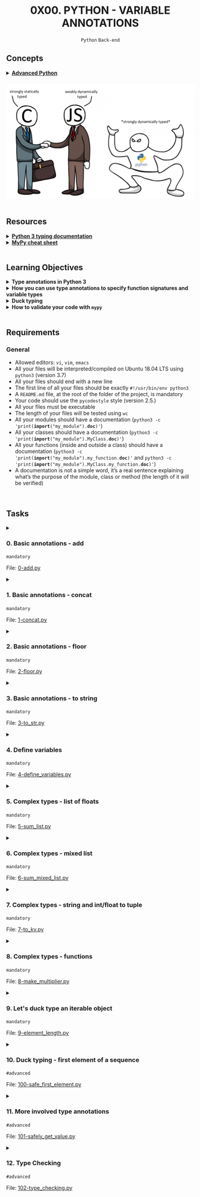 <h1 align="center"><b>0X00. PYTHON - VARIABLE ANNOTATIONS</b></h1>
<div align="center"><code>Python</code> <code>Back-end</code></div>

## Concepts
<details>
<summary><b><a href="https://intranet.alxswe.com/rltoken/5j0OtdWh36_HVAHKJX2gaA">Advanced Python</a></b></summary><br>

<br><p align="center">※※※※※※※※※※※※</p><br>
</details>

<br>
<div align="center"><img alt="" src="https://github.com/codenvibes/alx-backend-python/blob/master/0x00-python_variable_annotations/images/y9y25tefi5401.png"></div>

<!-- <br>
<hr>
<h3><a href=>Notes</a></h3>
<hr> -->


<!--==================================================-->
<br>

## Resources
<details>
<summary><b><a href="https://docs.python.org/3/library/typing.html">Python 3 typing documentation</a></b></summary><br>


<br><p align="center">※※※※※※※※※※※※</p><br>
</details>


<details>
<summary><b><a href="https://mypy.readthedocs.io/en/latest/cheat_sheet_py3.html">MyPy cheat sheet</a></b></summary><br>


<br><p align="center">※※※※※※※※※※※※</p><br>
</details>



<!--==================================================-->
<br>

## Learning Objectives
<details>
<summary><b><a href=" "> </a>Type annotations in Python 3</b></summary><br>


<br><p align="center">※※※※※※※※※※※※</p><br>
</details>


<details>
<summary><b><a href=" "> </a>How you can use type annotations to specify function signatures and variable types</b></summary><br>


<br><p align="center">※※※※※※※※※※※※</p><br>
</details>


<details>
<summary><b><a href=" "> </a>Duck typing</b></summary><br>


<br><p align="center">※※※※※※※※※※※※</p><br>
</details>


<details>
<summary><b><a href=" "> </a>How to validate your code with <code>mypy</code></b></summary><br>


<br><p align="center">※※※※※※※※※※※※</p><br>
</details>




<!--==================================================-->
<br>

## Requirements
<h3>General</h3>

- Allowed editors: <code>vi</code>, <code>vim</code>, <code>emacs</code>
- All your files will be interpreted/compiled on Ubuntu 18.04 LTS using <code>python3</code> (version 3.7)
- All your files should end with a new line
- The first line of all your files should be exactly <code>#!/usr/bin/env python3</code>
- A <code>README.md</code> file, at the root of the folder of the project, is mandatory
- Your code should use the <code>pycodestyle</code> style (version 2.5.)
- All your files must be executable
- The length of your files will be tested using <code>wc</code>
- All your modules should have a documentation (<code>python3 -c 'print(__import__("my_module").__doc__)'</code>)
- All your classes should have a documentation (<code>python3 -c 'print(__import__("my_module").MyClass.__doc__)'</code>)
- All your functions (inside and outside a class) should have a documentation (<code>python3 -c 'print(__import__("my_module").my_function.__doc__)'</code> and <code>python3 -c 'print(__import__("my_module").MyClass.my_function.__doc__)'</code>)
- A documentation is not a simple word, it’s a real sentence explaining what’s the purpose of the module, class or method (the length of it will be verified)

<!--==================================================-->
<br>

## Tasks
<details>
<summary>

### 0. Basic annotations - add
`mandatory`

File: [0-add.py]()
</summary>

<p>Write a type-annotated function <code>add</code> that takes a float <code>a</code> and a float <code>b</code> as arguments and returns their sum as a float. </p>

<pre><code>bob@dylan:~$ cat 0-main.py
#!/usr/bin/env python3
add = __import__('0-add').add

print(add(1.11, 2.22) == 1.11 + 2.22)
print(add.__annotations__)

bob@dylan:~$ ./0-main.py
True
{'a':  &lt;class 'float'&gt;, 'b': &lt;class 'float'&gt;, 'return': &lt;class 'float'&gt;}
</code></pre>


</details>

<details>
<summary>

### 1. Basic annotations - concat
`mandatory`

File: [1-concat.py]()
</summary>

<p>Write a type-annotated function <code>concat</code> that takes a string <code>str1</code> and a string <code>str2</code> as arguments and returns a concatenated string</p>

<pre><code>bob@dylan:~$ cat 1-main.py
#!/usr/bin/env python3
concat = __import__('1-concat').concat

str1 = "egg"
str2 = "shell"

print(concat(str1, str2) == "{}{}".format(str1, str2))
print(concat.__annotations__)

bob@dylan:~$ ./1-main.py
True
{'str1': &lt;class 'str'&gt;, 'str2': &lt;class 'str'&gt;, 'return': &lt;class 'str'&gt;}
</code></pre>


</details>

<details>
<summary>

### 2. Basic annotations - floor
`mandatory`

File: [2-floor.py]()
</summary>

<p>Write a type-annotated function <code>floor</code> which takes a float <code>n</code> as argument and returns the floor of the float.</p>

<pre><code>bob@dylan:~$ cat 2-main.py
#!/usr/bin/env python3

import math

floor = __import__('2-floor').floor

ans = floor(3.14)

print(ans == math.floor(3.14))
print(floor.__annotations__)
print("floor(3.14) returns {}, which is a {}".format(ans, type(ans)))

bob@dylan:~$ ./2-main.py
True
{'n': &lt;class 'float'&gt;, 'return': &lt;class 'int'&gt;}
floor(3.14) returns 3, which is a &lt;class 'int'&gt;
</code></pre>


</details>

<details>
<summary>

### 3. Basic annotations - to string
`mandatory`

File: [3-to_str.py]()
</summary>

<p>Write a type-annotated function <code>to_str</code> that takes a float <code>n</code> as argument and returns the string representation of the float.</p>

<pre><code>bob@dylan:~$ cat 3-main.py
#!/usr/bin/env python3
to_str = __import__('3-to_str').to_str

pi_str = to_str(3.14)
print(pi_str == str(3.14))
print(to_str.__annotations__)
print("to_str(3.14) returns {} which is a {}".format(pi_str, type(pi_str)))

bob@dylan:~$ ./3-main.py
True
{'n': &lt;class 'float'&gt;, 'return': &lt;class 'str'&gt;}
to_str(3.14) returns 3.14, which is a &lt;class 'str'&gt;
</code></pre>


</details>

<details>
<summary>

### 4. Define variables
`mandatory`

File: [4-define_variables.py]()
</summary>

<p>Define and annotate the following variables with the specified values:</p>

<ul>
<li><code>a</code>, an integer with a value of 1</li>
<li><code>pi</code>, a float with a value of 3.14</li>
<li><code>i_understand_annotations</code>, a boolean with a value of True</li>
<li><code>school</code>, a string with a value of “Holberton”</li>
</ul>

<pre><code>bob@dylan:~$ cat 4-main.py
#!/usr/bin/env python3

a = __import__('4-define_variables').a
pi = __import__('4-define_variables').pi
i_understand_annotations = __import__('4-define_variables').i_understand_annotations
school = __import__('4-define_variables').school

print("a is a {} with a value of {}".format(type(a), a))
print("pi is a {} with a value of {}".format(type(pi), pi))
print("i_understand_annotations is a {} with a value of {}".format(type(i_understand_annotations), i_understand_annotations))
print("school is a {} with a value of {}".format(type(school), school))

bob@dylan:~$ ./4-main.py
a is a &lt;class 'int'&gt; with a value of 1
pi is a &lt;class 'float'&gt; with a value of 3.14
i_understand_annotations is a &lt;class 'bool'&gt; with a value of True
school is a &lt;class 'str'&gt; with a value of Holberton
</code></pre>


</details>

<details>
<summary>

### 5. Complex types - list of floats
`mandatory`

File: [5-sum_list.py]()
</summary>

<p>Write a type-annotated function <code>sum_list</code> which takes a list <code>input_list</code> of floats as argument and returns their sum as a float.</p>

<pre><code>bob@dylan:~$ cat 5-main.py
#!/usr/bin/env python3

sum_list = __import__('5-sum_list').sum_list

floats = [3.14, 1.11, 2.22]
floats_sum = sum_list(floats)
print(floats_sum == sum(floats))
print(sum_list.__annotations__)
print("sum_list(floats) returns {} which is a {}".format(floats_sum, type(floats_sum)))

bob@dylan:~$ ./5-main.py
True
{'input_list': typing.List[float], 'return': &lt;class 'float'&gt;}
sum_list(floats) returns 6.470000000000001 which is a &lt;class 'float'&gt;
</code></pre>


</details>

<details>
<summary>

### 6. Complex types - mixed list
`mandatory`

File: [6-sum_mixed_list.py]()
</summary>

<p>Write a type-annotated function <code>sum_mixed_list</code> which takes a list <code>mxd_lst</code> of integers and floats and returns their sum as a float.</p>

<pre><code>bob@dylan:~$ cat 6-main.py
#!/usr/bin/env python3

sum_mixed_list = __import__('6-sum_mixed_list').sum_mixed_list

print(sum_mixed_list.__annotations__)
mixed = [5, 4, 3.14, 666, 0.99]
ans = sum_mixed_list(mixed)
print(ans == sum(mixed))
print("sum_mixed_list(mixed) returns {} which is a {}".format(ans, type(ans)))

bob@dylan:~$ ./6-main.py
{'mxd_lst': typing.List[typing.Union[int, float]], 'return': &lt;class 'float'&gt;}
True
sum_mixed_list(mixed) returns 679.13 which is a &lt;class 'float'&gt;
</code></pre>


</details>

<details>
<summary>

### 7. Complex types - string and int/float to tuple
`mandatory`

File: [7-to_kv.py]()
</summary>

<p>Write a type-annotated function <code>to_kv</code> that takes a string <code>k</code> and an int OR float <code>v</code> as arguments and returns a tuple. The first element of the tuple is the string <code>k</code>. The second element is the square of the int/float <code>v</code> and should be annotated as a float.</p>

<pre><code>bob@dylan:~$ cat 7-main.py
#!/usr/bin/env python3

to_kv = __import__('7-to_kv').to_kv

print(to_kv.__annotations__)
print(to_kv("eggs", 3))
print(to_kv("school", 0.02))

bob@dylan:~$ ./7-main.py
{'k': &lt;class 'str'&gt;, 'v': typing.Union[int, float], 'return': typing.Tuple[str, float]}
('eggs', 9)
('school', 0.0004)
</code></pre>


</details>

<details>
<summary>

### 8. Complex types - functions
`mandatory`

File: [8-make_multiplier.py]()
</summary>

<p>Write a type-annotated function <code>make_multiplier</code> that takes a float <code>multiplier</code> as argument and returns a function that multiplies a float by <code>multiplier</code>.</p>

<pre><code>bob@dylan:~$ cat 8-main.py
#!/usr/bin/env python3

make_multiplier = __import__('8-make_multiplier').make_multiplier
print(make_multiplier.__annotations__)
fun = make_multiplier(2.22)
print("{}".format(fun(2.22)))

bob@dylan:~$ ./8-main.py
{'multiplier': &lt;class 'float'&gt;, 'return': typing.Callable[[float], float]}
4.928400000000001
</code></pre>


</details>

<details>
<summary>

### 9. Let's duck type an iterable object
`mandatory`

File: [9-element_length.py]()
</summary>

<p>Annotate the below function’s parameters and return values with the appropriate types</p>

<pre><code>def element_length(lst):
    return [(i, len(i)) for i in lst]
</code></pre>

<pre><code>bob@dylan:~$ cat 9-main.py 
#!/usr/bin/env python3

element_length =  __import__('9-element_length').element_length

print(element_length.__annotations__)

bob@dylan:~$ ./9-main.py 
{'lst': typing.Iterable[typing.Sequence], 'return': typing.List[typing.Tuple[typing.Sequence, int]]}
</code></pre>


</details>

<details>
<summary>

### 10. Duck typing - first element of a sequence
`#advanced`

File: [100-safe_first_element.py]()
</summary>

<p>Augment the following code with the correct duck-typed annotations:</p>

<pre><code># The types of the elements of the input are not know
def safe_first_element(lst):
    if lst:
        return lst[0]
    else:
        return None
</code></pre>

<pre><code>bob@dylan:~$ cat 100-main.py 
#!/usr/bin/env python3

safe_first_element =  __import__('100-safe_first_element').safe_first_element

print(safe_first_element.__annotations__)

bob@dylan:~$ ./100-main.py 
{'lst': typing.Sequence[typing.Any], 'return': typing.Union[typing.Any, NoneType]}
</code></pre>


</details>

<details>
<summary>

### 11. More involved type annotations
`#advanced`

File: [101-safely_get_value.py]()
</summary>

<p>Given the parameters and the return values, add type annotations to the function</p>

<p>Hint: look into TypeVar</p>

<pre><code>def safely_get_value(dct, key, default = None):
    if key in dct:
        return dct[key]
    else:
        return default
</code></pre>

<pre><code>bob@dylan:~$ cat 101-main.py 
#!/usr/bin/env python3

safely_get_value = __import__('101-safely_get_value').safely_get_value
annotations = safely_get_value.__annotations__

print("Here's what the mappings should look like")
for k, v in annotations.items():
    print( ("{}: {}".format(k, v)))

bob@dylan:~$ ./101-main.py 
Here's what the mappings should look like
dct: typing.Mapping
key: typing.Any
default: typing.Union[~T, NoneType]
return: typing.Union[typing.Any, ~T]
</code></pre>


</details>

<details>
<summary>

### 12. Type Checking
`#advanced`

File: [102-type_checking.py]()
</summary>

<p>Use <code>mypy</code> to validate the following piece of code and apply any necessary changes.</p>

<pre><code>def zoom_array(lst: Tuple, factor: int = 2) -&gt; Tuple:
    zoomed_in: Tuple = [
        item for item in lst
        for i in range(factor)
    ]
    return zoomed_in


array = [12, 72, 91]

zoom_2x = zoom_array(array)

zoom_3x = zoom_array(array, 3.0)
</code></pre>

<pre><code>bob@dylan:~$ mypy 102-type_checking.py
Success: no issues found in 1 source file
bob@dylan:~$ cat 102-main.py 
#!/usr/bin/env python3

zoom_array =  __import__('102-type_checking').zoom_array

print(zoom_array.__annotations__)

bob@dylan:~$ ./102-main.py 
{'lst': typing.Tuple, 'factor': &lt;class 'int'&gt;, 'return': typing.List}
</code></pre>


</details>

